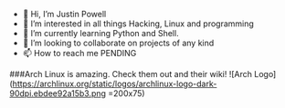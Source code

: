 - 👋 Hi, I’m Justin Powell
- 👀 I’m interested in all things Hacking, Linux and programming
- 🌱 I’m currently learning Python and Shell.
- 💞️ I’m looking to collaborate on projects of any kind
- 📫 How to reach me PENDING

###Arch Linux is amazing. Check them out and their wiki!
![Arch Logo](https://archlinux.org/static/logos/archlinux-logo-dark-90dpi.ebdee92a15b3.png =200x75)
<!---
somechemist/somechemist is a ✨ special ✨ repository because its `README.md` (this file) appears on your GitHub profile.
You can click the Preview link to take a look at your changes.
--->
